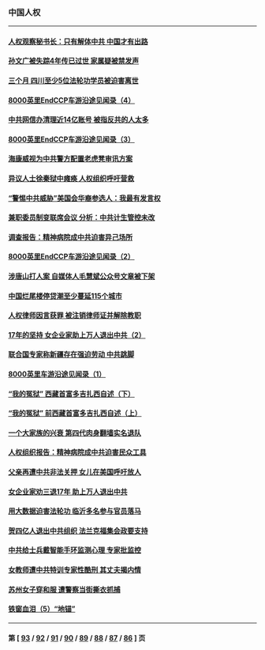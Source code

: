 ### 中国人权
---
#### [人权观察秘书长：只有解体中共 中国才有出路](../../pages/ncid278/n13807770.md) 
#### [孙文广被失踪4年传已过世 家属疑被禁发声](../../pages/ncid278/n13807343.md) 
#### [三个月 四川至少5位法轮功学员被迫害离世](../../pages/ncid278/n13807221.md) 
#### [8000英里EndCCP车游沿途见闻录（4）](../../pages/ncid278/n13805546.md) 
#### [中共网信办清理近14亿账号 被指反共的人太多](../../pages/ncid278/n13806772.md) 
#### [8000英里EndCCP车游沿途见闻录（3）](../../pages/ncid278/n13805468.md) 
#### [海康威视为中共警方配置老虎凳审讯方案](../../pages/ncid278/n13798469.md) 
#### [异议人士徐秦狱中瘫痪 人权组织呼吁营救](../../pages/ncid278/n13806665.md) 
#### [“警惕中共威胁”美国会华裔参选人：我最有发言权](../../pages/ncid278/n13806422.md) 
#### [兼职委员制变联席会议 分析：中共计生管控未改](../../pages/ncid278/n13806395.md) 
#### [调查报告：精神病院成中共迫害异己场所](../../pages/ncid278/n13806163.md) 
#### [8000英里EndCCP车游沿途见闻录（2）](../../pages/ncid278/n13805436.md) 
#### [涉唐山打人案 自媒体人毛慧斌公众号文章被下架](../../pages/ncid278/n13806105.md) 
#### [中国烂尾楼停贷潮至少蔓延115个城市](../../pages/ncid278/n13805842.md) 
#### [人权律师因言获罪 被注销律师证并解除教职](../../pages/ncid278/n13805685.md) 
#### [17年的坚持 女企业家助上万人退出中共（2）](../../pages/ncid278/n13804755.md) 
#### [联合国专家称新疆存在强迫劳动 中共跳脚](../../pages/ncid278/n13805421.md) 
#### [8000英里车游沿途见闻录（1）](../../pages/ncid278/n13804859.md) 
#### [“我的冤狱” 西藏首富多吉扎西自述（下）](../../pages/ncid278/n13805367.md) 
#### [“我的冤狱” 前西藏首富多吉扎西自述（上）](../../pages/ncid278/n13805057.md) 
#### [一个大家族的兴衰 第四代肉身翻墙实名退队](../../pages/ncid278/n13804661.md) 
#### [人权组织报告：精神病院成中共迫害民众工具](../../pages/ncid278/n13804311.md) 
#### [父亲再遭中共非法关押 女儿在美国呼吁放人](../../pages/ncid278/n13804643.md) 
#### [女企业家劝三退17年 助上万人退出中共](../../pages/ncid278/n13803984.md) 
#### [用大数据迫害法轮功 临沂多名参与官员落马](../../pages/ncid278/n13803374.md) 
#### [贺四亿人退出中共组织 法兰克福集会政要支持](../../pages/ncid278/n13803117.md) 
#### [中共给士兵戴智能手环监测心理 专家批监控](../../pages/ncid278/n13803076.md) 
#### [女教师遭中共特训专家性酷刑 其丈夫揭内情](../../pages/ncid278/n13802924.md) 
#### [苏州女子穿和服 遭警察当街撕衣抓捕](../../pages/ncid278/n13802941.md) 
#### [铁窗血泪（5）“地锚”](../../pages/ncid278/n13801004.md) 

---
#### 第 [ [93](./93.md) / [92](./92.md) / [91](./91.md) / [90](./90.md) / [89](./89.md) / [88](./88.md) / [87](./87.md) / [86](./86.md) ] 页
